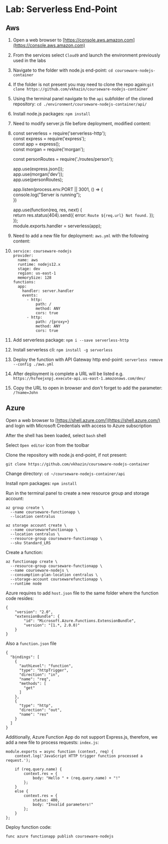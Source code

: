 # Lab: Serverless End-Point

## Aws

1. Open a web browser to [https://console.aws.amazon.com](https://console.aws.amazon.com)
2. From the services select `Cloud9` and launch the environment previously used in the labs
3. Navigate to the folder with node.js end-point: `cd courseware-nodejs-container`
4. If the folder is not present you may need to clone the repo again:`git clone https://github.com/vkhazin/courseware-nodejs-container`
5. Using the terminal panel navigate to the `api` subfolder of the cloned repository: `cd ./environment/courseware-nodejs-container/api/`
6. Install node.js packages: `npm install`
7. Need to modify server.js file before deployment, modified content:
8. const serverless = require\('serverless-http'\);  
   const express = require\('express'\);  
   const app = express\(\);  
   const morgan = require\('morgan'\);

   const personRoutes = require\('./routes/person'\);

   app.use\(express.json\(\)\);  
   app.use\(morgan\('dev'\)\);  
   app.use\(personRoutes\);

   app.listen\(process.env.PORT \|\| 3001, \(\) =&gt; {  
       console.log\("Server is running"\);  
   }\)

   app.use\(function\(req, res, next\) {  
       return res.status\(404\).send\({ error: `Route ${req.url} Not found.` }\);  
   }\);  
   module.exports.handler = serverless\(app\);

9. Need to add a new file for deployment:  `aws.yml` with the following content:

10. ```
    service: courseware-nodejs
    provider:
      name: aws
      runtime: nodejs12.x
      stage: dev
      region: us-east-1
      memorySize: 128
    functions:
      app:
        handler: server.handler
        events: 
          - http: 
              path: /
              method: ANY
              cors: true
          - http: 
              path: /{proxy+}
              method: ANY
              cors: true
    ```
11. Add serverless package: `npm i --save serverless-http`
12. Install serverless cli: `npm install -g serverless`
13. Deploy the function with API Gateway http end-point: `serverless remove --config ./aws.yml`
14. After deployment is complete a URL will be listed e.g. `https://hsfeejxnpj.execute-api.us-east-1.amazonaws.com/dev/`
15. Copy the URL to open in browser and don't forget to add the parameter: `/?name=John`

## Azure

Open a web browser to [https://shell.azure.com/](https://shell.azure.com/) and login with Microsoft Credentials with access to Azure subscription

After the shell has been loaded, select `bash` shell

Select `Open editor` icon from the toolbar

Clone the repository with node.js end-point, if not present:

`git clone https://github.com/vkhazin/courseware-nodejs-container`

Change directory: `cd ~/courseware-nodejs-container/api`

Install npm packages: `npm install`

Run in the terminal panel to create a new resource group and storage account:

```
az group create \
  --name courseware-functionapp \
  --location centralus

az storage account create \
  --name coursewarefunctionapp \
  --location centralus \
  --resource-group courseware-functionapp \
  --sku Standard_LRS
```

Create a function:

```
az functionapp create \
  --resource-group courseware-functionapp \
  --name courseware-nodejs \
  --consumption-plan-location centralus \
  --storage-account coursewarefunctionapp \
  --runtime node
```

Azure requires to add `host.json` file to the same folder where the function code resides:

```
{
    "version": "2.0",
    "extensionBundle": {
        "id": "Microsoft.Azure.Functions.ExtensionBundle",
        "version": "[1.*, 2.0.0)"
    }
}
```

Also a `function.json` file

```
{
  "bindings": [
    {
      "authLevel": "function",
      "type": "httpTrigger",
      "direction": "in",
      "name": "req",
      "methods": [
        "get"
      ]
    },
    {
      "type": "http",
      "direction": "out",
      "name": "res"
    }
  ]
}
```

Additionally, Azure Function App do not support Express.js, therefore, we add a new file to process requests: `index.js`:

```
module.exports = async function (context, req) {
    context.log('JavaScript HTTP trigger function processed a request.');

    if (req.query.name) {
        context.res = {
            body: "Hello " + (req.query.name) + "!"
        };
    }
    else {
        context.res = {
            status: 400,
            body: "Invalid parameters!"
        };
    }
};
```

Deploy function code:

```
func azure functionapp publish courseware-nodejs
```



